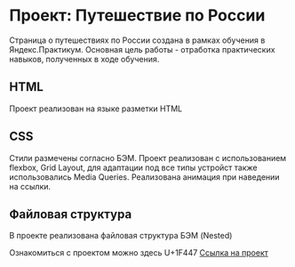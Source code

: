 # Проект: Путешествие по России

Страница о путешествиях по России создана в рамках обучения в Яндекс.Практикум.
Основная цель работы - отработка практических навыков, полученных в ходе обучения. 


## HTML

Проект реализован на языке разметки HTML

## CSS

Стили размечены согласно БЭМ. Проект реализован с использованием flexbox, Grid Layout, 
для адаптации под все типы устройст также использовались Media Queries. Реализована анимация при наведении на ссылки.


## Файловая структура

В проекте реализована файловая структура БЭМ (Nested)

Ознакомиться с проектом можно здесь U+1F447
[Ссылка на проект ](https://ryabtseva-katerina.github.io/russian-travel/index.html)
